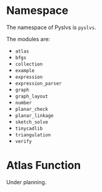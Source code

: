 # Namespace

The namespace of Pyslvs is `pyslvs`.

The modules are:

+ `atlas`
+ `bfgs`
+ `collection`
+ `example`
+ `expression`
+ `expression_parser`
+ `graph`
+ `graph_layout`
+ `number`
+ `planar_check`
+ `planar_linkage`
+ `sketch_solve`
+ `tinycadlib`
+ `triangulation`
+ `verify`

# Atlas Function

Under planning.
